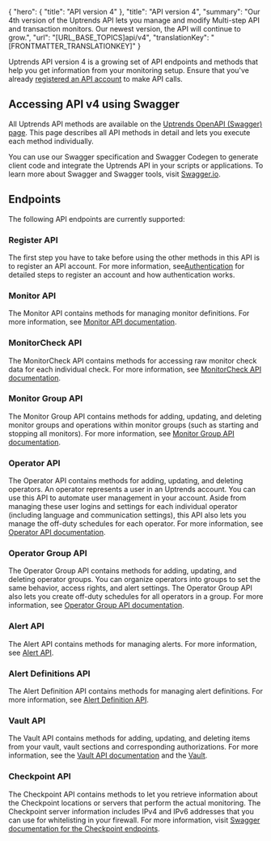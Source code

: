 {
  "hero": {
    "title": "API version 4"
  },
  "title": "API version 4",
  "summary": "Our 4th version of the Uptrends API lets you manage and modify Multi-step API and transaction monitors. Our newest version, the API will continue to grow.",
  "url": "[URL_BASE_TOPICS]api/v4",
  "translationKey": "[FRONTMATTER_TRANSLATIONKEY]"
}

Uptrends API version 4 is a growing set of API endpoints and methods that help you get information from your monitoring setup. Ensure that you've already [registered an API account]([LINK_URL_1]) to make API calls.


## Accessing API v4 using Swagger

All Uptrends API methods are available on the [Uptrends OpenAPI (Swagger) page]([LINK_URL_2]). This page describes all API methods in detail and lets you execute each method individually.

You can use our Swagger specification and Swagger Codegen to generate client code and integrate the Uptrends API in your scripts or applications. To learn more about Swagger and Swagger tools, visit [Swagger.io]([LINK_URL_3]).

## Endpoints

The following API endpoints are currently supported:

### Register API

The first step you have to take before using the other methods in this API is to register an API account. For more information, see[Authentication]([LINK_URL_4]) for detailed steps to register an account and how authentication works.


### Monitor API

The Monitor API contains methods for managing monitor definitions. For more information, see [Monitor API documentation]([LINK_URL_5]).

### MonitorCheck API

The MonitorCheck API contains methods for accessing raw monitor check data for each individual check. For more information, see [MonitorCheck API documentation]([LINK_URL_6]).

### Monitor Group API

The Monitor Group API contains methods for adding, updating, and deleting monitor groups and operations within monitor groups (such as  starting and stopping all monitors). For more information, see [Monitor Group API documentation]([LINK_URL_7]).

### Operator API

The Operator API contains methods for adding, updating, and deleting operators. An operator represents a user in an Uptrends account. You can use this API to automate user management in your account. Aside from managing these user logins and settings for each individual operator (including language and communication settings), this API also lets you manage the off-duty schedules for each operator. For more information, see [Operator API documentation]([LINK_URL_8]).

### Operator Group API

The Operator Group API contains methods for adding, updating, and deleting operator groups. You can organize operators into groups to set the same behavior, access rights, and alert settings. The Operator Group API also lets you create off-duty schedules for all operators in a group. For more information, see [Operator Group API documentation]([LINK_URL_9]).

### Alert API

The Alert API contains methods for managing alerts. For more information, see [Alert API]([LINK_URL_10]).

### Alert Definitions API

The Alert Definition API contains methods for managing alert definitions. For more information, see [Alert Definition API]([LINK_URL_11]).

### Vault API

The Vault API contains methods for adding, updating, and deleting items from your vault, vault sections and corresponding authorizations. For more information, see the [Vault API documentation]([LINK_URL_12]) and the [Vault]([LINK_URL_13]).

### Checkpoint API

The Checkpoint API contains methods to let you retrieve information about the Checkpoint locations or servers that perform the actual monitoring. The Checkpoint server information includes IPv4 and IPv6 addresses that you can use for whitelisting in your firewall. For more information, visit [Swagger documentation for the Checkpoint endpoints]([LINK_URL_14]).

